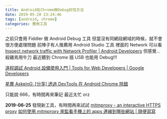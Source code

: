 ```yaml
---
title: Android在Chrome做Debug封包方法
date: 2019-05-20 23:24:46
tags: [android, chrome]
categories: 實用工具
---
```


之前只會用 Fiddler 做 Android Debug 工具
但當沒有同網段網域的時候，就不會很方便處理問題
前陣子有人推薦用 Android Studio 工具
裡面的 Network 可以看[Inspect network traffic with Network Profiler | Android Developers](https://developer.android.com/studio/profile/network-profiler)
但感覺...殺雞焉用牛刀
最近聽到 Chrome 插 USB 也能用 Debug!!!

<!--more-->

[遠程調試 Android 設備使用入門 | Tools for Web Developers | Google Developers](https://developers.google.com/web/tools/chrome-devtools/remote-debugging/?hl=zh-tw)

[星塵 AskeinG: [分享] 透過 DevTools 在 Android Chrome 除錯](http://askeing.blogspot.com/2016/04/devtools-android-chrome.html)

只能說 666，有時間再來筆記
最近太忙 orz

**2019-06-25**
發現新工具，有時間再來試試
[mitmproxy - an interactive HTTPS proxy](https://mitmproxy.org/)
[如何使用 mitmproxy 來監看手機上的 apps 連線到哪些網站 | 隨便寫寫](https://louie023.wordpress.com/2014/09/27/%E5%A6%82%E4%BD%95%E4%BD%BF%E7%94%A8-mitmproxy-%E4%BE%86%E7%9B%A3%E7%9C%8B%E6%89%8B%E6%A9%9F%E4%B8%8A%E7%9A%84-apps-%E9%80%A3%E7%B7%9A%E5%88%B0%E5%93%AA%E4%BA%9B%E7%B6%B2%E7%AB%99/)

